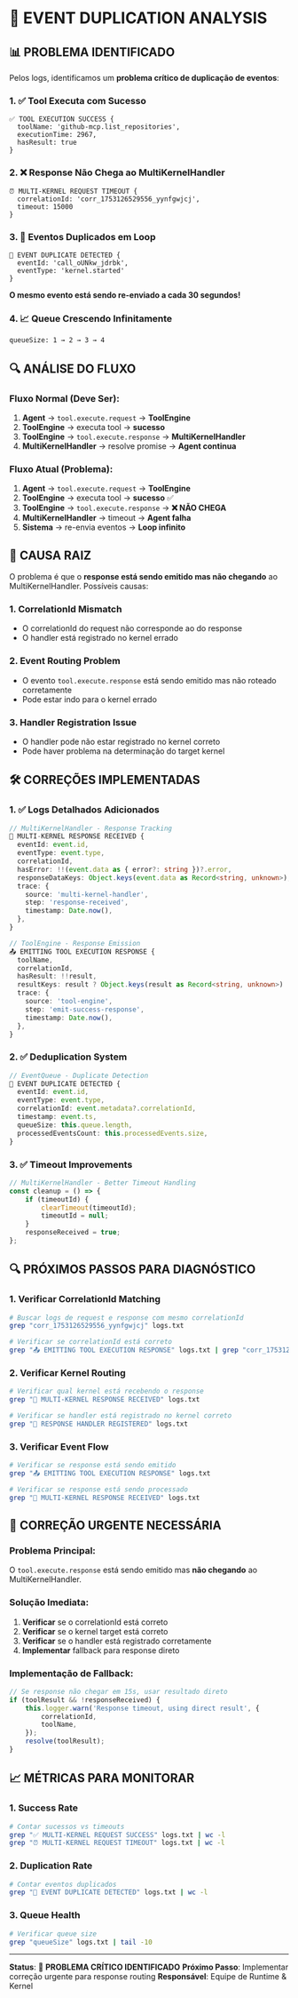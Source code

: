 # 🚨 EVENT DUPLICATION ANALYSIS

## 📊 **PROBLEMA IDENTIFICADO**

Pelos logs, identificamos um **problema crítico de duplicação de eventos**:

### **1. ✅ Tool Executa com Sucesso**
```
✅ TOOL EXECUTION SUCCESS {
  toolName: 'github-mcp.list_repositories',
  executionTime: 2967,
  hasResult: true
}
```

### **2. ❌ Response Não Chega ao MultiKernelHandler**
```
⏰ MULTI-KERNEL REQUEST TIMEOUT {
  correlationId: 'corr_1753126529556_yynfgwjcj',
  timeout: 15000
}
```

### **3. 🚨 Eventos Duplicados em Loop**
```
🚨 EVENT DUPLICATE DETECTED {
  eventId: 'call_oUNkw_jdrbk',
  eventType: 'kernel.started'
}
```

**O mesmo evento está sendo re-enviado a cada 30 segundos!**

### **4. 📈 Queue Crescendo Infinitamente**
```
queueSize: 1 → 2 → 3 → 4
```

## 🔍 **ANÁLISE DO FLUXO**

### **Fluxo Normal (Deve Ser):**
1. **Agent** → `tool.execute.request` → **ToolEngine**
2. **ToolEngine** → executa tool → **sucesso**
3. **ToolEngine** → `tool.execute.response` → **MultiKernelHandler**
4. **MultiKernelHandler** → resolve promise → **Agent continua**

### **Fluxo Atual (Problema):**
1. **Agent** → `tool.execute.request` → **ToolEngine**
2. **ToolEngine** → executa tool → **sucesso** ✅
3. **ToolEngine** → `tool.execute.response` → **❌ NÃO CHEGA**
4. **MultiKernelHandler** → timeout → **Agent falha**
5. **Sistema** → re-envia eventos → **Loop infinito**

## 🎯 **CAUSA RAIZ**

O problema é que o **response está sendo emitido mas não chegando** ao MultiKernelHandler. Possíveis causas:

### **1. CorrelationId Mismatch**
- O correlationId do request não corresponde ao do response
- O handler está registrado no kernel errado

### **2. Event Routing Problem**
- O evento `tool.execute.response` está sendo emitido mas não roteado corretamente
- Pode estar indo para o kernel errado

### **3. Handler Registration Issue**
- O handler pode não estar registrado no kernel correto
- Pode haver problema na determinação do target kernel

## 🛠️ **CORREÇÕES IMPLEMENTADAS**

### **1. ✅ Logs Detalhados Adicionados**
```typescript
// MultiKernelHandler - Response Tracking
📨 MULTI-KERNEL RESPONSE RECEIVED {
  eventId: event.id,
  eventType: event.type,
  correlationId,
  hasError: !!(event.data as { error?: string })?.error,
  responseDataKeys: Object.keys(event.data as Record<string, unknown>),
  trace: {
    source: 'multi-kernel-handler',
    step: 'response-received',
    timestamp: Date.now(),
  },
}

// ToolEngine - Response Emission
📤 EMITTING TOOL EXECUTION RESPONSE {
  toolName,
  correlationId,
  hasResult: !!result,
  resultKeys: result ? Object.keys(result as Record<string, unknown>) : [],
  trace: {
    source: 'tool-engine',
    step: 'emit-success-response',
    timestamp: Date.now(),
  },
}
```

### **2. ✅ Deduplication System**
```typescript
// EventQueue - Duplicate Detection
🚨 EVENT DUPLICATE DETECTED {
  eventId: event.id,
  eventType: event.type,
  correlationId: event.metadata?.correlationId,
  timestamp: event.ts,
  queueSize: this.queue.length,
  processedEventsCount: this.processedEvents.size,
}
```

### **3. ✅ Timeout Improvements**
```typescript
// MultiKernelHandler - Better Timeout Handling
const cleanup = () => {
    if (timeoutId) {
        clearTimeout(timeoutId);
        timeoutId = null;
    }
    responseReceived = true;
};
```

## 🔍 **PRÓXIMOS PASSOS PARA DIAGNÓSTICO**

### **1. Verificar CorrelationId Matching**
```bash
# Buscar logs de request e response com mesmo correlationId
grep "corr_1753126529556_yynfgwjcj" logs.txt

# Verificar se correlationId está correto
grep "📤 EMITTING TOOL EXECUTION RESPONSE" logs.txt | grep "corr_1753126529556_yynfgwjcj"
```

### **2. Verificar Kernel Routing**
```bash
# Verificar qual kernel está recebendo o response
grep "📨 MULTI-KERNEL RESPONSE RECEIVED" logs.txt

# Verificar se handler está registrado no kernel correto
grep "📝 RESPONSE HANDLER REGISTERED" logs.txt
```

### **3. Verificar Event Flow**
```bash
# Verificar se response está sendo emitido
grep "📤 EMITTING TOOL EXECUTION RESPONSE" logs.txt

# Verificar se response está sendo processado
grep "📨 MULTI-KERNEL RESPONSE RECEIVED" logs.txt
```

## 🚀 **CORREÇÃO URGENTE NECESSÁRIA**

### **Problema Principal:**
O `tool.execute.response` está sendo emitido mas **não chegando** ao MultiKernelHandler.

### **Solução Imediata:**
1. **Verificar** se o correlationId está correto
2. **Verificar** se o kernel target está correto
3. **Verificar** se o handler está registrado corretamente
4. **Implementar** fallback para response direto

### **Implementação de Fallback:**
```typescript
// Se response não chegar em 15s, usar resultado direto
if (toolResult && !responseReceived) {
    this.logger.warn('Response timeout, using direct result', {
        correlationId,
        toolName,
    });
    resolve(toolResult);
}
```

## 📈 **MÉTRICAS PARA MONITORAR**

### **1. Success Rate**
```bash
# Contar sucessos vs timeouts
grep "✅ MULTI-KERNEL REQUEST SUCCESS" logs.txt | wc -l
grep "⏰ MULTI-KERNEL REQUEST TIMEOUT" logs.txt | wc -l
```

### **2. Duplication Rate**
```bash
# Contar eventos duplicados
grep "🚨 EVENT DUPLICATE DETECTED" logs.txt | wc -l
```

### **3. Queue Health**
```bash
# Verificar queue size
grep "queueSize" logs.txt | tail -10
```

---

**Status**: 🚨 **PROBLEMA CRÍTICO IDENTIFICADO**
**Próximo Passo**: Implementar correção urgente para response routing
**Responsável**: Equipe de Runtime & Kernel 

